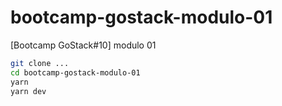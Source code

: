 # bootcamp-gostack-modulo-01
[Bootcamp GoStack#10] modulo 01

```sh
git clone ...
cd bootcamp-gostack-modulo-01
yarn
yarn dev
```
